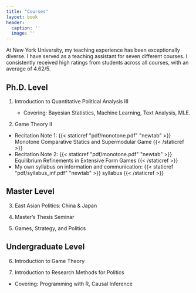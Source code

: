```yaml
---
title: "Courses"
layout: book
header:
  caption: ''
  image: ''
---
```


At New York University, my teaching experience has been exceptionally diverse. I have served as a teaching assistant for seven different courses. I consistently received high ratings from students across all courses, with an average of 4.62/5.

## Ph.D. Level

1. Introduction to Quantitative Political Analysis III
    + Covering: Bayesian Statistics,  Machine Learning, Text Analysis, MLE.
  
2. Game Theory II 
  + Recitation Note 1:  {{< staticref "pdf/monotone.pdf" "newtab" >}} Monotone Comparative Statics and Supermodular Game {{< /staticref >}}
  + Recitation Note 2: {{< staticref "pdf/monotone.pdf" "newtab" >}} Equilibrium Refinements in Extensive Form Games {{< /staticref >}}
  + My own syllabus on information and communication: {{< staticref "pdf/syllabus_inf.pdf" "newtab" >}} syllabus {{< /staticref >}}


## Master Level

3. East Asian Politics: China & Japan

4. Master’s Thesis Seminar

5. Games, Strategy, and Politics


## Undergraduate Level

6. Introduction to Game Theory

7. Introduction to Research Methods for Politics
  + Covering: Programming with R, Causal Inference